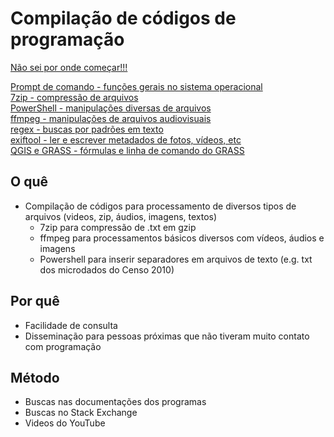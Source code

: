 # Compilação de códigos de programação

[Não sei por onde começar!!!](https://github.com/stees/Manual-de-Codigos/blob/master/meajuda.md) 




[Prompt de comando - funções gerais no sistema operacional](https://github.com/stees/Manual-de-Codigos/blob/master/cmd.md) \
[7zip - compressão de arquivos](https://github.com/stees/Manual-de-Codigos/blob/master/7zip.md) \
[PowerShell - manipulações diversas de arquivos](https://github.com/stees/Manual-de-Codigos/blob/master/PowerShell.md) \
[ffmpeg - manipulações de arquivos audiovisuais](https://github.com/stees/Manual-de-Codigos/blob/master/ffmpeg.md) \
[regex - buscas por padrões em texto](https://github.com/stees/Manual-de-Codigos/blob/master/regex.md)\
[exiftool - ler e escrever metadados de fotos, vídeos, etc](https://github.com/stees/Manual-de-Codigos/blob/master/exiftool.md)\
[QGIS e GRASS - fórmulas e linha de comando do GRASS](https://github.com/stees/Manual-de-Codigos/blob/master/qgis-grass.md)

## O quê
 - Compilação de códigos para processamento de diversos tipos de arquivos (videos, zip, áudios, imagens, textos)
    - 7zip para compressão de .txt em gzip
    - ffmpeg para processamentos básicos diversos com vídeos, áudios e imagens
    - Powershell para inserir separadores em arquivos de texto (e.g. txt dos microdados do Censo 2010)

## Por quê
 - Facilidade de consulta
 - Disseminação para pessoas próximas que não tiveram muito contato com programação

## Método
 - Buscas nas documentações dos programas
 - Buscas no Stack Exchange
 - Videos do YouTube

